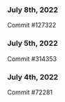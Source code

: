 ### July 8th, 2022

Commit #127322

### July 5th, 2022

Commit #314353


### July 4th, 2022

Commit #72281
